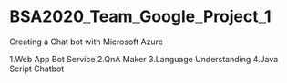 # BSA2020_Team_Google_Project_1

Creating a Chat bot with Microsoft Azure

1.Web App Bot Service
2.QnA Maker
3.Language Understanding
4.Java Script Chatbot
